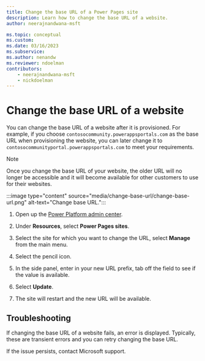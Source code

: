 ```yaml
---
title: Change the base URL of a Power Pages site
description: Learn how to change the base URL of a website.
author: neerajnandwana-msft

ms.topic: conceptual
ms.custom: 
ms.date: 03/16/2023
ms.subservice: 
ms.author: nenandw
ms.reviewer: ndoelman
contributors:
    - neerajnandwana-msft
    - nickdoelman
---
```


# Change the base URL of a website

You can change the base URL of a website after it is provisioned. For example, if you choose `contosocommunity.powerappsportals.com` as the base URL when provisioning the website, you can later change it to `contosocommunityportal.powerappsportals.com` to meet your requirements.

> [!NOTE]
> Once you change the base URL of your website, the older URL will no longer be accessible and it will become available for other customers to use for their websites.

:::image type="content" source="media/change-base-url/change-base-url.png" alt-text="Change base URL.":::

1. Open up the [Power Platform admin center](https://aka.ms/ppac).

1. Under **Resources**, select **Power Pages sites**.

1. Select the site for which you want to change the URL, select **Manage** from the main menu.

1. Select the pencil icon.

1. In the side panel, enter in your new URL prefix, tab off the field to see if the value is available.

1. Select **Update**.

1. The site will restart and the new URL will be available.

## Troubleshooting

If changing the base URL of a website fails, an error is displayed. Typically, these are transient errors and you can retry changing the base URL. 

If the issue persists, contact Microsoft support.



